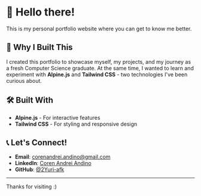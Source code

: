 # 👋 Hello there!

This is my personal portfolio website where you can get to know me better.

## 🎯 Why I Built This

I created this portfolio to showcase myself, my projects, and my journey as a fresh Computer Science graduate. At the same time, I wanted to learn and experiment with **Alpine.js** and **Tailwind CSS** - two technologies I've been curious about.

## 🛠️ Built With

- **Alpine.js** - For interactive features
- **Tailwind CSS** - For styling and responsive design

## 📞 Let's Connect!

- **Email**: corenandrei.andino@gmail.com
- **LinkedIn**: [Coren Andrei Andino](https://linkedin.com/in/coren-andrei-andino)
- **GitHub**: [@2Yuri-afk](https://github.com/2Yuri-afk)

---

Thanks for visiting :)
